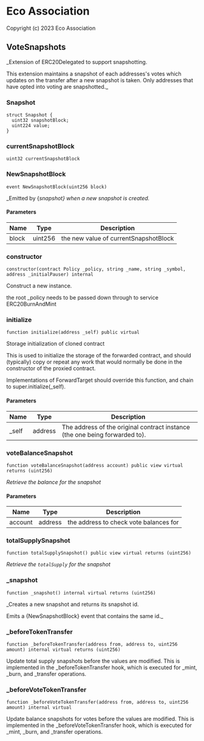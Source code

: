 # Eco Association

Copyright (c) 2023 Eco Association

## VoteSnapshots

_Extension of ERC20Delegated to support snapshotting.

This extension maintains a snapshot of each addresses's votes which updates on the transfer after a new snapshot is taken.
Only addresses that have opted into voting are snapshotted._

### Snapshot

```solidity
struct Snapshot {
  uint32 snapshotBlock;
  uint224 value;
}
```

### currentSnapshotBlock

  ```solidity
  uint32 currentSnapshotBlock
  ```

### NewSnapshotBlock

  ```solidity
  event NewSnapshotBlock(uint256 block)
  ```

_Emitted by {_snapshot} when a new snapshot is created._

#### Parameters

| Name | Type | Description |
| ---- | ---- | ----------- |
| block | uint256 | the new value of currentSnapshotBlock |

### constructor

  ```solidity
  constructor(contract Policy _policy, string _name, string _symbol, address _initialPauser) internal
  ```

Construct a new instance.

the root _policy needs to be passed down through to service ERC20BurnAndMint

### initialize

  ```solidity
  function initialize(address _self) public virtual
  ```

Storage initialization of cloned contract

This is used to initialize the storage of the forwarded contract, and
should (typically) copy or repeat any work that would normally be
done in the constructor of the proxied contract.

Implementations of ForwardTarget should override this function,
and chain to super.initialize(_self).

#### Parameters

| Name | Type | Description |
| ---- | ---- | ----------- |
| _self | address | The address of the original contract instance (the one being              forwarded to). |

### voteBalanceSnapshot

  ```solidity
  function voteBalanceSnapshot(address account) public view virtual returns (uint256)
  ```

_Retrieve the balance for the snapshot_

#### Parameters

| Name | Type | Description |
| ---- | ---- | ----------- |
| account | address | the address to check vote balances for |

### totalSupplySnapshot

  ```solidity
  function totalSupplySnapshot() public view virtual returns (uint256)
  ```

_Retrieve the `totalSupply` for the snapshot_

### _snapshot

  ```solidity
  function _snapshot() internal virtual returns (uint256)
  ```

_Creates a new snapshot and returns its snapshot id.

Emits a {NewSnapshotBlock} event that contains the same id._

### _beforeTokenTransfer

  ```solidity
  function _beforeTokenTransfer(address from, address to, uint256 amount) internal virtual returns (uint256)
  ```

Update total supply snapshots before the values are modified. This is implemented
in the _beforeTokenTransfer hook, which is executed for _mint, _burn, and _transfer operations.

### _beforeVoteTokenTransfer

  ```solidity
  function _beforeVoteTokenTransfer(address from, address to, uint256 amount) internal virtual
  ```

Update balance snapshots for votes before the values are modified. This is implemented
in the _beforeVoteTokenTransfer hook, which is executed for _mint, _burn, and _transfer operations.

